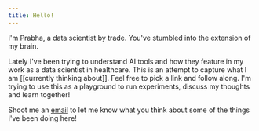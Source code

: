 ```yaml
---
title: Hello!
---
```


I'm Prabha, a data scientist by trade. You've stumbled into the extension of my brain. 

Lately I've been trying to understand AI tools and how they feature in my work as a data scientist in healthcare. This is an attempt to capture what I am [[currently thinking about]]. Feel free to pick a link and follow along. 
I'm trying to use this as a playground to run experiments, discuss my thoughts and learn together! 

Shoot me an [email](sahitiprabha@gmail.com) to let me know what you think about some of the things I've been doing here!
